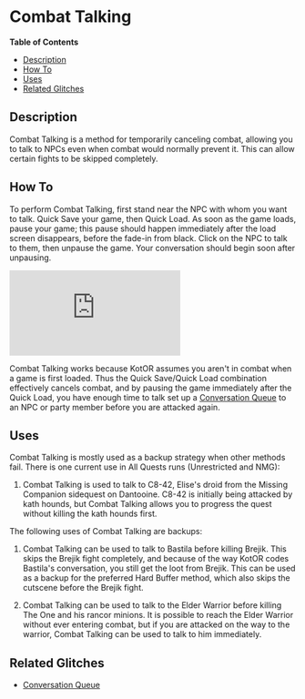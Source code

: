 

# Combat Talking

**Table of Contents**
- [Description](#description)
- [How To](#how-to)
- [Uses](#uses)
- [Related Glitches](#related-glitches)

## Description

Combat Talking is a method for temporarily canceling combat, allowing you to talk to NPCs even when combat would normally prevent it.  This can allow certain fights to be skipped completely.

## How To

To perform Combat Talking, first stand near the NPC with whom you want to talk.  Quick Save your game, then Quick Load.  As soon as the game loads, pause your game; this pause should happen immediately after the load screen disappears, before the fade-in from black.  Click on the NPC to talk to them, then unpause the game.  Your conversation should begin soon after unpausing.

<div class="video-container">
    <iframe title="YouTube video player" src="https://www.youtube.com/embed/COw-UhTpet8" frameborder="0"></iframe>
</div>

Combat Talking works because KotOR assumes you aren't in combat when a game is first loaded.  Thus the Quick Save/Quick Load combination effectively cancels combat, and by pausing the game immediately after the Quick Load, you have enough time to talk set up a [Conversation Queue](<Conversation Queue>) to an NPC or party member before you are attacked again.

## Uses

Combat Talking is mostly used as a backup strategy when other methods fail.  There is one current use in All Quests runs (Unrestricted and NMG):

1. Combat Talking is used to talk to C8-42, Elise's droid from the Missing Companion sidequest on Dantooine.  C8-42 is initially being attacked by kath hounds, but Combat Talking allows you to progress the quest without killing the kath hounds first.

The following uses of Combat Talking are backups:

1. Combat Talking can be used to talk to Bastila before killing Brejik.  This skips the Brejik fight completely, and because of the way KotOR codes Bastila's conversation, you still get the loot from Brejik.  This can be used as a backup for the preferred Hard Buffer method, which also skips the cutscene before the Brejik fight.

2. Combat Talking can be used to talk to the Elder Warrior before killing The One and his rancor minions.  It is possible to reach the Elder Warrior without ever entering combat, but if you are attacked on the way to the warrior, Combat Talking can be used to talk to him immediately.

## Related Glitches

* [Conversation Queue](<Conversation Queue>)
